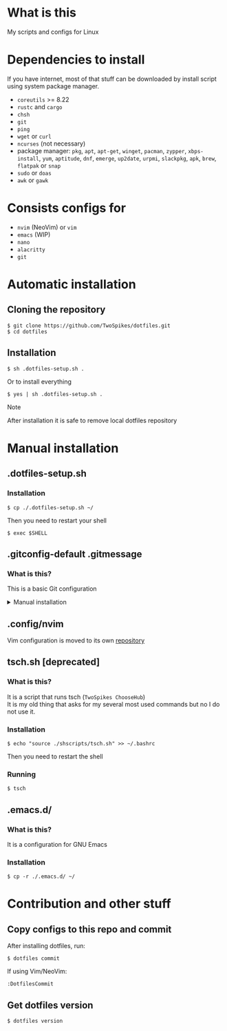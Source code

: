 # What is this

My scripts and configs for Linux

# Dependencies to install

If you have internet, most of that stuff can be downloaded by install script using system package manager.

- `coreutils` >= 8.22
- `rustc` and `cargo`
- `chsh`
- `git`
- `ping`
- `wget` or `curl`
- `ncurses` (not necessary)
- package manager: `pkg`, `apt`, `apt-get`, `winget`, `pacman`, `zypper`, `xbps-install`, `yum`, `aptitude`, `dnf`, `emerge`, `up2date`, `urpmi`, `slackpkg`, `apk`, `brew`, `flatpak` or `snap`
- `sudo` or `doas`
- `awk` or `gawk`

# Consists configs for

- `nvim` (NeoVim) or `vim`
- `emacs` (WIP)
- `nano`
- `alacritty`
- `git`

# Automatic installation

## Cloning the repository

```console
$ git clone https://github.com/TwoSpikes/dotfiles.git
$ cd dotfiles
```

## Installation

```console
$ sh .dotfiles-setup.sh .
```

Or to install everything

```console
$ yes | sh .dotfiles-setup.sh .
```

> [!Note]
> After installation it is safe to remove local dotfiles repository

# Manual installation

## .dotfiles-setup.sh

### Installation

```console
$ cp ./.dotfiles-setup.sh ~/
```

Then you need to restart your shell

```console
$ exec $SHELL
```

## .gitconfig-default .gitmessage

### What is this?

This is a basic Git configuration

<details><summary>
Manual installation
</summary>

```console
$ cp ./.gitconfig-default ~/
$ cp ~/.gitconfig-default ~/.gitconfig
```
Now, in file `~/.gitconfig`
uncomment lines `[user] name` and `[user] email`\
Change `Your Name` to your name\
Change `youremail@example.com` to your email

```console
$ cp ./.gitmessage ~/
```

</details>

## .config/nvim

Vim configuration is moved to its own [repository](https://github.com/TwoSpikes/extra.nvim)

## tsch.sh [deprecated]

### What is this?

It is a script that runs tsch (`TwoSpikes ChooseHub`)\
It is my old thing that asks for my several most used commands but no I do not use it.

### Installation

```console
$ echo "source ./shscripts/tsch.sh" >> ~/.bashrc
```

Then you need to restart the shell

### Running
```console
$ tsch
```

## .emacs.d/

### What is this?

It is a configuration for GNU Emacs

### Installation

```console
$ cp -r ./.emacs.d/ ~/
```

# Contribution and other stuff

## Copy configs to this repo and commit

After installing dotfiles, run:
```console
$ dotfiles commit
```

If using Vim/NeoVim:
```console
:DotfilesCommit
```

## Get dotfiles version

```console
$ dotfiles version
```
